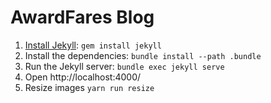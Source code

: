 # AwardFares Blog

1. [Install Jekyll](https://jekyllrb.com/docs/installation/): `gem install jekyll`
2. Install the dependencies: `bundle install --path .bundle`
3. Run the Jekyll server: `bundle exec jekyll serve`
4. Open http://localhost:4000/
5. Resize images `yarn run resize`
